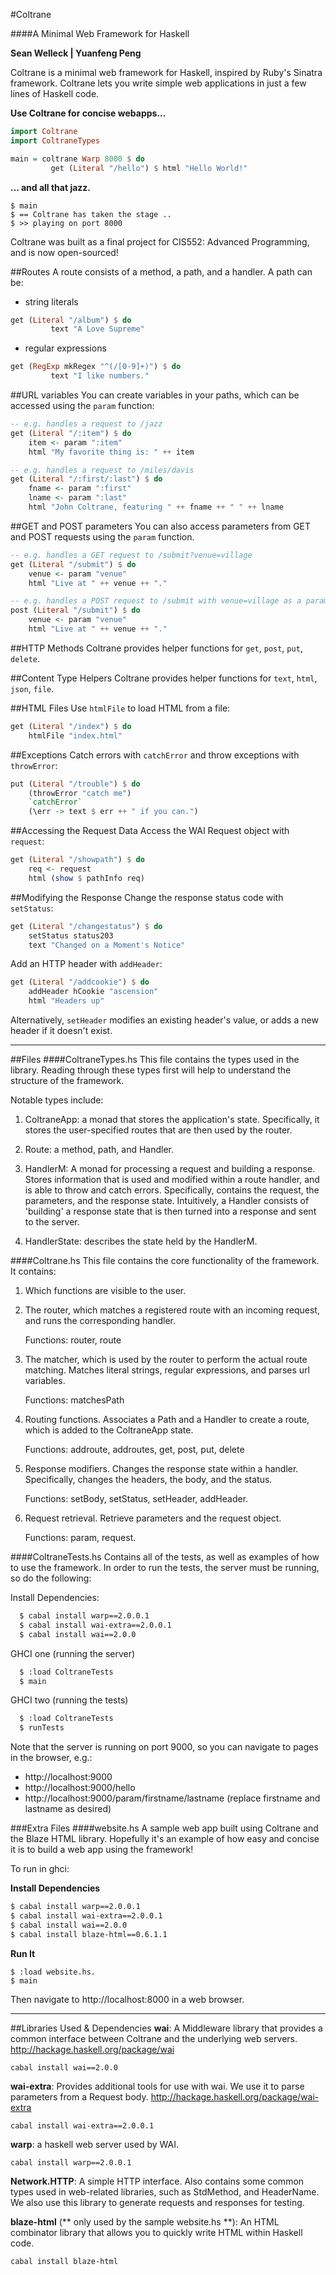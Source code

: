 #Coltrane

####A Minimal Web Framework for Haskell


**Sean Welleck | Yuanfeng Peng**

Coltrane is a minimal web framework for Haskell, inspired by
Ruby's Sinatra framework. Coltrane lets you write simple
web applications in just a few lines of Haskell code. 

**Use Coltrane for concise webapps...**
```haskell
import Coltrane
import ColtraneTypes

main = coltrane Warp 8000 $ do
         get (Literal "/hello") $ html "Hello World!"
```
**... and all that jazz.**
```
$ main
$ == Coltrane has taken the stage ..
$ >> playing on port 8000
```

Coltrane was built as a final project for CIS552: Advanced Programming,
and is now open-sourced!

##Routes
A route consists of a method, a path, and a handler. A path can be:
- string literals
```haskell
get (Literal "/album") $ do
         text "A Love Supreme"
```

- regular expressions
```haskell
get (RegExp mkRegex "^(/[0-9]+)") $ do
         text "I like numbers."
```

##URL variables
You can create variables in your paths, which can be accessed
using the `param` function:
```haskell
-- e.g. handles a request to /jazz
get (Literal "/:item") $ do
    item <- param ":item"
    html "My favorite thing is: " ++ item

-- e.g. handles a request to /miles/davis
get (Literal "/:first/:last") $ do
    fname <- param ":first"
    lname <- param ":last"
    html "John Coltrane, featuring " ++ fname ++ " " ++ lname
```

##GET and POST parameters
You can also access parameters from GET and POST requests using the
`param` function.
```haskell
-- e.g. handles a GET request to /submit?venue=village
get (Literal "/submit") $ do
    venue <- param "venue"
    html "Live at " ++ venue ++ "."

-- e.g. handles a POST request to /submit with venue=village as a parameter
post (Literal "/submit") $ do
    venue <- param "venue"
    html "Live at " ++ venue ++ "."
```

##HTTP Methods
Coltrane provides helper functions for `get`, `post`, `put`, `delete`.


##Content Type Helpers
Coltrane provides helper functions for `text`, `html`, `json`, `file`.

##HTML Files
Use `htmlFile` to load HTML from a file:
```haskell
get (Literal "/index") $ do
    htmlFile "index.html"
```

##Exceptions
Catch errors with `catchError` and throw exceptions with `throwError`:
```haskell
put (Literal "/trouble") $ do
    (throwError "catch me")
    `catchError`
    (\err -> text $ err ++ " if you can.")

```

##Accessing the Request Data
Access the WAI Request object with `request`:
```haskell
get (Literal "/showpath") $ do 
    req <- request 
    html (show $ pathInfo req)
```
##Modifying the Response
Change the response status code with `setStatus`:

```haskell
get (Literal "/changestatus") $ do
    setStatus status203
    text "Changed on a Moment's Notice"
```
Add an HTTP header with `addHeader`:
```haskell
get (Literal "/addcookie") $ do
    addHeader hCookie "ascension"
    html "Headers up"
```

Alternatively, `setHeader` modifies an existing header's value, or adds a new header if it doesn't exist.

----
##Files
####ColtraneTypes.hs
This file contains the types used in the library. Reading through these
types first will help to understand the structure of the framework.

Notable types include: 
1. ColtraneApp: a monad that stores the application's state. Specifically,
   it stores the user-specified routes that are then used by the router.

2. Route: a method, path, and Handler. 

2. HandlerM: A monad for processing a request and building a response. 
   Stores information that is used and modified within a route handler, and
   is able to throw and catch errors.
   Specifically, contains the request, the parameters, and the response state.
   Intuitively, a Handler consists of 'building' a response state that is then
   turned into a response and sent to the server.

4. HandlerState: describes the state held by the HandlerM.

####Coltrane.hs
This file contains the core functionality of the framework. It contains:
1. Which functions are visible to the user. 

2. The router, which matches a registered route with an incoming request,
   and runs the corresponding handler.

   Functions: router, route

3. The matcher, which is used by the router to perform the actual route
   matching. Matches literal strings, regular expressions, and
   parses url variables.

   Functions: matchesPath

4. Routing functions. Associates a Path and a Handler to create a route,
   which is added to the ColtraneApp state.

   Functions: addroute, addroutes, get, post, put, delete

5. Response modifiers. Changes the response state within a handler. Specifically, changes the headers, the body, and the status.

   Functions: setBody, setStatus, setHeader, addHeader.

6. Request retrieval. Retrieve parameters and the request object.
   
   Functions: param, request.

####ColtraneTests.hs
Contains all of the tests, as well as examples of how to use the framework.
In order to run the tests, the server must be running, so do the following:

Install Dependencies:
```bash
  $ cabal install warp==2.0.0.1
  $ cabal install wai-extra==2.0.0.1
  $ cabal install wai==2.0.0
```
GHCI one (running the server)
```bash
  $ :load ColtraneTests
  $ main
```

GHCI two (running the tests)
```bash
  $ :load ColtraneTests
  $ runTests
```
  
Note that the server is running on port 9000, so you can navigate to pages in the browser, e.g.:
- http://localhost:9000
- http://localhost:9000/hello
- http://localhost:9000/param/firstname/lastname (replace firstname and lastname as desired)

###Extra Files
####website.hs
A sample web app built using Coltrane and the Blaze HTML library. Hopefully
it's an example of how easy and concise it is to build a web app using the framework!

To run in ghci:

**Install Dependencies**
```bash
$ cabal install warp==2.0.0.1
$ cabal install wai-extra==2.0.0.1
$ cabal install wai==2.0.0
$ cabal install blaze-html==0.6.1.1
```
**Run It**
```
$ :load website.hs. 
$ main
```
  Then navigate to http://localhost:8000 in a web browser.

---
##Libraries Used & Dependencies
**wai**: A Middleware library that provides a common interface between Coltrane and the underlying web servers.
    http://hackage.haskell.org/package/wai
    
    cabal install wai==2.0.0

**wai-extra**: Provides additional tools for use with wai. We use it to parse
parameters from a Request body. 
  http://hackage.haskell.org/package/wai-extra
    
    cabal install wai-extra==2.0.0.1

**warp**: a haskell web server used by WAI.

    cabal install warp==2.0.0.1

**Network.HTTP**: A simple HTTP interface. Also contains some common types used
in web-related libraries, such as StdMethod, and HeaderName. We also use 
this library to generate requests and responses for testing.

**blaze-html** (** only used by the sample website.hs **): An HTML combinator
library that allows you to quickly write HTML within Haskell code.
```
cabal install blaze-html
```
